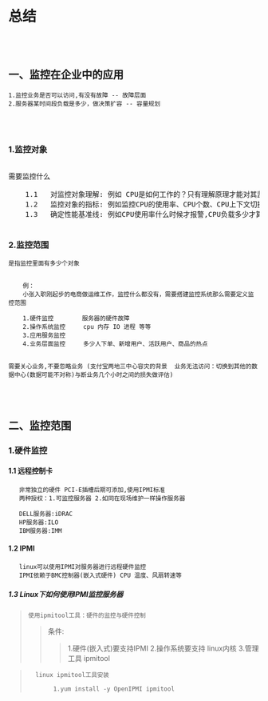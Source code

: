 # 总结

<br>
</br>

## 一、监控在企业中的应用
    
    1.监控业务是否可以访问,有没有故障 -- 故障层面
    2.服务器某时间段负载是多少，做决策扩容 -- 容量规划 

<br>
</br>

### 1.监控对象
<pre> 
需要监控什么 
    
    1.1   对监控对象理解: 例如 CPU是如何工作的？只有理解原理才能对其监控          
    1.2   监控对象的指标: 例如监控CPU的使用率、CPU个数、CPU上下文切换,需要建立在<mark>对监控对象理解的基础上</mark>
    1.3   确定性能基准线: 例如CPU使用率什么时候才报警,CPU负载多少才算高
   </pre>



### 2.监控范围

    是指监控里面有多少个对象
       
        
        例：
        小张入职刚起步的电商做运维工作，监控什么都没有，需要搭建监控系统那么需要定义监控范围

        1.硬件监控        服务器的硬件故障
        2.操作系统监控     cpu 内存 IO 进程 等等
        3.应用服务监控     
        4.业务层面监控     多少人下单、新增用户、活跃用户、商品的热点
     
    
    需要关心业务,不要忽略业务 (支付宝两地三中心容灾的背景  业务无法访问：切换到其他的数据中心(数据可能不对称)与断业务几个小时之间的损失做评估)

<br>
</br>

## 二、监控范围

### 1.硬件监控

#### 1.1 远程控制卡
       
       非常独立的硬件 PCI-E插槽后期可添加,使用IPMI标准 
       两种授权：1.可监控服务器 2.如同在现场维护一样操作服务器
       
       DELL服务器:iDRAC
       HP服务器:ILO
       IBM服务器:IMM 

#### 1.2 IPMI
  
       linux可以使用IPMI对服务器进行远程硬件监控
       IPMI依赖于BMC控制器(嵌入式硬件) CPU 温度、风扇转速等
       
       
##### 1.3 Linux下如何使用IPMI监控服务器
>     使用ipmitool工具：硬件的监控与硬件控制
>>  条件:    
>>>  1.硬件(嵌入式)要支持IPMI
>>>  2.操作系统要支持  linux内核
>>>  3.管理工具  ipmitool  
   
>       linux ipmitool工具安装
> 
>            1.yum install -y OpenIPMI ipmitool
>

